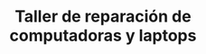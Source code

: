 ---
title: "Taller de reparación de computadoras y laptops"
url: /holguin/taller-de-reparacion-de-computadoras-y-laptops/
shop: Computer
---